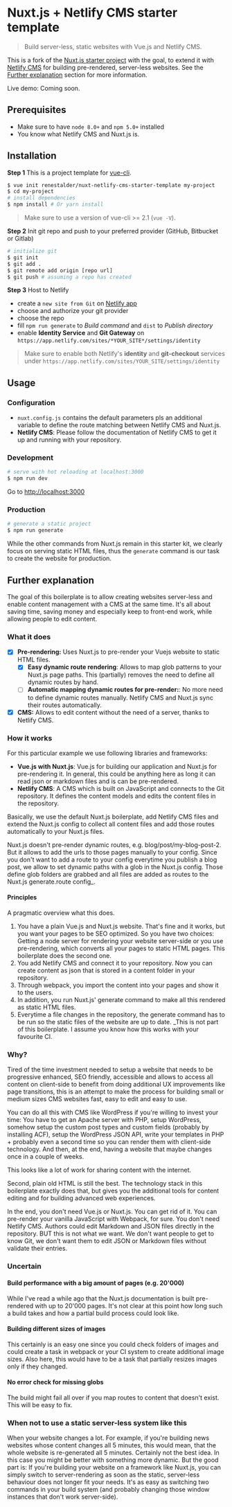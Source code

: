# Nuxt.js + Netlify CMS starter template

> Build server-less, static websites with Vue.js and Netlify CMS.

This is a fork of the [Nuxt.js starter project](https://github.com/nuxt-community/starter-template) with the goal, to extend it with [Netlify CMS](https://www.netlifycms.org) for building pre-rendered, server-less websites. See the [Further explanation](#further-explanation) section for more information.

Live demo: Coming soon.

## Prerequisites

* Make sure to have `node 8.0+` and `npm 5.0+` installed
* You know what Netlify CMS and Nuxt.js is.

## Installation

**Step 1** This is a project template for [vue-cli](https://github.com/vuejs/vue-cli).

``` bash
$ vue init renestalder/nuxt-netlify-cms-starter-template my-project  
$ cd my-project                     
# install dependencies
$ npm install # Or yarn install
```

> Make sure to use a version of vue-cli >= 2.1 (`vue -V`).

**Step 2** Init git repo and push to your preferred provider (GitHub, Bitbucket or Gitlab)
``` bash
# initialize git
$ git init
$ git add .
$ git remote add origin [repo url]
$ git push # assuming a repo has created
```
**Step 3** Host to Netlify
- create a `new site from Git` on [Netlify app](https://app.netlify.com/start) 
- choose and authorize your git provider
- choose the repo
- fill `npm run generate` to _Build command_ and `dist` to _Publish directory_
- enable **Identity Service** and **Git Gateway** on `https://app.netlify.com/sites/*YOUR_SITE*/settings/identity`
> Make sure to enable both Netlify's **identity** and **git-checkout** services under `https://app.netlify.com/sites/YOUR_SITE/settings/identity`

## Usage

### Configuration

* `nuxt.config.js` contains the default parameters pls an additional variable to define the route matching between Netlify CMS and Nuxt.js.
* **Netlify CMS**: Please follow the documentation of Netlify CMS to get it up and running with your repository.

### Development

``` bash
# serve with hot reloading at localhost:3000
$ npm run dev
```

Go to [http://localhost:3000](http://localhost:3000)

### Production

``` bash
# generate a static project
$ npm run generate
```

While the other commands from Nuxt.js remain in this starter kit, we clearly focus on serving static HTML files, thus the `generate` command is our task to create the website for production.

## Further explanation

The goal of this boilerplate is to allow creating websites server-less and enable content management
with a CMS at the same time. It's all about saving time, saving money and especially keep to front-end work, while allowing people to edit content.

### What it does

* [x] **Pre-rendering:** Uses Nuxt.js to pre-render your Vuejs website to static HTML files.
  * [x] **Easy dynamic route rendering**: Allows to map glob patterns to your Nuxt.js page paths.
        This (partially) removes the need to define all dynamic routes by hand.
  * [ ] **Automatic mapping dynamic routes for pre-render:**: No more need to define dynamic routes manually.
        Netlify CMS and Nuxt.js sync their routes automatically.
* [x] **CMS:** Allows to edit content without the need of a server, thanks to Netlify CMS.

### How it works

For this particular example we use following libraries and frameworks:

* **Vue.js with Nuxt.js**: Vue.js for building our application and Nuxt.js for pre-rendering it.
  In general, this could be anything here as long it can read json or markdown files and is can be
  pre-rendered.
* **Netlify CMS**: A CMS which is built on JavaScript and connects to the Git repository.
  It defines the content models and edits the content files in the repository.

Basically, we use the default Nuxt.js boilerplate, add Netlify CMS files and extend the Nuxt.js config
to collect all content files and add those routes automatically to your Nuxt.js files.

Nuxt.js doesn't pre-render dynamic routes, e.g. blog/post/my-blog-post-2. But it allows to add the urls to those
pages manually to your config. Since you don't want to add a route to your config everytime you publish a blog post,
we allow to set dynamic paths with a glob in the Nuxt.js config. Those define glob folders are grabbed and
all files are added as routes to the Nuxt.js generate.route config_.

#### Principles

A pragmatic overview what this does.

1. You have a plain Vue.js and Nuxt.js website. That's fine and it works, but you want your pages to
   be SEO optimized. So you have two choices: Getting a node server for rendering your website server-side or
   you use pre-rendering, which converts all your pages to static HTML pages. This boilerplate does the second one.
2. You add Netlify CMS and connect it to your repository. Now you can create content as json that is stored in
   a content folder in your repository.
3. Through webpack, you import the content into your pages and show it to the users.
4. In addition, you run Nuxt.js' generate command to make all this rendered as static HTML files.
5. Everytime a file changes in the repository, the generate command has to be run so the static files of the
   website are up to date. _This is not part of this boilerplate. I assume you know how this works with your
   favourite CI.

### Why?

Tired of the time investment needed to setup a website that needs to be progressive enhanced,
SEO friendly, accessible and allows to access all content on client-side to benefit from doing additional
UX improvements like page transitions, this is an attempt to make the process for building small or medium sizes
CMS websites fast, easy to edit and easy to use.

You can do all this with CMS like WordPress if you're willing to invest your time:
You have to get an Apache server with PHP, setup WordPress, somehow setup the custom post types
and custom fields (probably by installing ACF), setup the WordPress JSON API, write your templates
in PHP + probably even a second time so you can render them with client-side technology. And then,
at the end, having a website that maybe changes once in a couple of weeks.

This looks like a lot of work for sharing content with the internet.

Second, plain old HTML is still the best. The technology stack in this boilerplate exactly
does that, but gives you the additional tools for content editing and for building advanced web experiences.

In the end, you don't need Vue.js or Nuxt.js. You can get rid of it. You can pre-render your vanilla JavaScript
with Webpack, for sure. You don't need Netlify CMS. Authors could edit Markdown and JSON files directly in the repository.
BUT this is not what we want. We don't want people to get to know Git, we don't want them to edit JSON or Markdown files
without validate their entries.

### Uncertain

#### Build performance with a big amount of pages (e.g. 20'000)

While I've read a while ago that the Nuxt.js documentation is built pre-rendered with up to 20'000 pages.
It's not clear at this point how long such a build takes and how a partial build process could look like.

#### Building different sizes of images

This certainly is an easy one since you could check folders of images and could create a task in webpack or your
CI system to create additional image sizes. Also here, this would have to be a task that partially resizes images
only if they changed.

#### No error check for missing globs

The build might fail all over if you map routes to content that doesn't exist. This will be easy to fix.

### When not to use a static server-less system like this

When your website changes a lot. For example, if you're building news websites whose content changes all 5 minutes,
this would mean, that the whole website is re-generated all 5 minutes. Certainly not the best idea. In this case
you might be better with something more dynamic. But the good part is: If you're building your website on a framework like
Nuxt.js, you can simply switch to server-rendering as soon
as the static, server-less behaviour does not longer fit
your needs. It's as easy as switching two commands in your
build system (and probably changing those window instances that don't work server-side).
